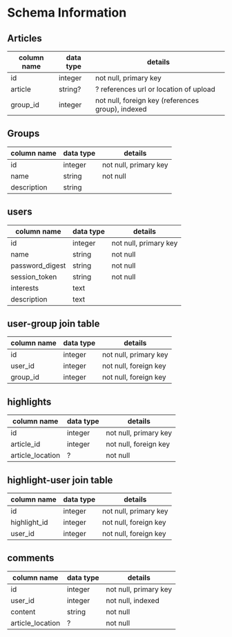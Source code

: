 # Schema Information

## Articles
column name | data type | details
------------|-----------|-----------------------
id          | integer   | not null, primary key
article       | string?   | ? references url or location of upload
group_id | integer   | not null, foreign key (references group), indexed

## Groups
column name | data type | details
------------|-----------|-----------------------
id          | integer   | not null, primary key
name        | string    | not null
description | string    |

## users
column name | data type | details
------------|-----------|-----------------------
id          | integer   | not null, primary key
name        | string    | not null
password_digest        | string    | not null
session_token        | string    | not null
interests   | text      |
description | text      |


## user-group join table
column name | data type | details
------------|-----------|-----------------------
id          | integer   | not null, primary key
user_id     | integer   | not null, foreign key
group_id    | integer   | not null, foreign key

## highlights
column name | data type | details
------------|-----------|-----------------------
id          | integer   | not null, primary key
article_id   | integer   | not null, foreign key
article_location      | ?   | not null

## highlight-user join table
column name | data type | details
------------|-----------|-----------------------
id          | integer   | not null, primary key
highlight_id   | integer   | not null, foreign key
user_id      | integer   | not null, foreign key

## comments
column name     | data type | details
----------------|-----------|-----------------------
id              | integer   | not null, primary key
user_id        | integer    | not null, indexed
content | string    | not null
article_location   | ?    | not null

